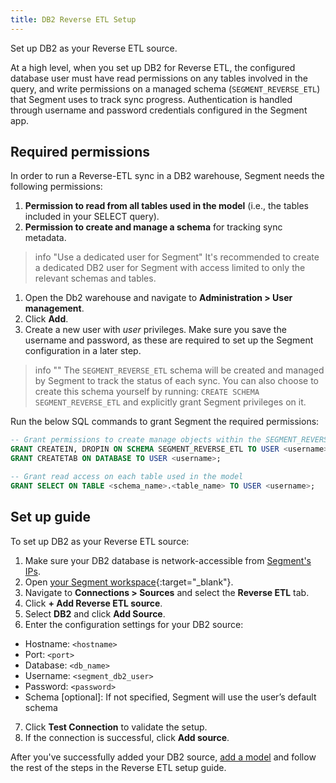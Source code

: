 ```yaml
---
title: DB2 Reverse ETL Setup
---
```


Set up DB2 as your Reverse ETL source.

At a high level, when you set up DB2 for Reverse ETL, the configured database user must have read permissions on any tables involved in the query, and write permissions on a managed schema (`SEGMENT_REVERSE_ETL`) that Segment uses to track sync progress. Authentication is handled through username and password credentials configured in the Segment app.



## Required permissions

In order to run a Reverse-ETL sync in a DB2 warehouse, Segment needs the following permissions:

1. **Permission to read from all tables used in the model** (i.e., the tables included in your SELECT query).
2. **Permission to create and manage a schema** for tracking sync metadata.


> info "Use a dedicated user for Segment"
> It's recommended to create a dedicated DB2 user for Segment with access limited to only the relevant schemas and tables.

1. Open the Db2 warehouse and navigate to  **Administration > User management**.
2. Click **Add**.
3. Create a new user with *user* privileges. Make sure you save the username and password, as these are required to set up the Segment configuration in a later step.


> info ""
> The `SEGMENT_REVERSE_ETL` schema will be created and managed by Segment to track the status of each sync. 
> You can also choose to create this schema yourself by running: 
> `CREATE SCHEMA SEGMENT_REVERSE_ETL` 
> and explicitly grant Segment privileges on it.



Run the below SQL commands to grant Segment the required permissions:

```sql
-- Grant permissions to create manage objects within the SEGMENT_REVERSE_ETL schema
GRANT CREATEIN, DROPIN ON SCHEMA SEGMENT_REVERSE_ETL TO USER <username>;
GRANT CREATETAB ON DATABASE TO USER <username>;

-- Grant read access on each table used in the model
GRANT SELECT ON TABLE <schema_name>.<table_name> TO USER <username>;
```


## Set up guide

To set up DB2 as your Reverse ETL source:

1. Make sure your DB2 database is network-accessible from [Segment's IPs](/docs/connections/storage/warehouses/faq/#which-ips-should-i-allowlist).
2. Open [your Segment workspace](https://app.segment.com/workspaces){:target="_blank"}.
3. Navigate to **Connections > Sources** and select the **Reverse ETL** tab.
4. Click **+ Add Reverse ETL source**.
5. Select **DB2** and click **Add Source**.
6. Enter the configuration settings for your DB2 source:
  * Hostname: `<hostname>`
  * Port: `<port>`
  * Database: `<db_name>`
  * Username: `<segment_db2_user>`
  * Password: `<password>`
  * Schema [optional]: If not specified, Segment will use the user’s default schema
7. Click **Test Connection** to validate the setup.
8. If the connection is successful, click **Add source**.

After you've successfully added your DB2 source, [add a model](/docs/connections/reverse-etl/setup/#step-2-add-a-model) and follow the rest of the steps in the Reverse ETL setup guide.
